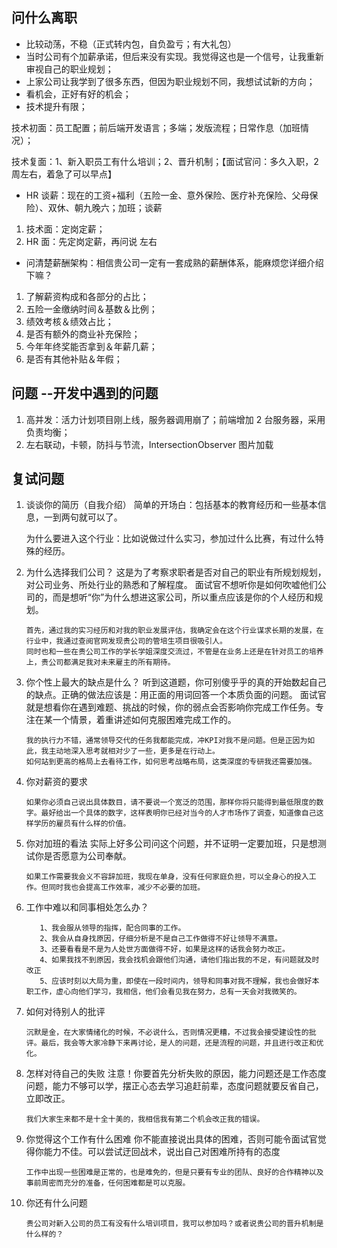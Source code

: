 ## 问什么离职

- 比较动荡，不稳（正式转内包，自负盈亏；有大礼包）
- 当时公司有个加薪承诺，但后来没有实现。我觉得这也是一个信号，让我重新审视自己的职业规划；
- 上家公司让我学到了很多东西，但因为职业规划不同，我想试试新的方向；
- 看机会，正好有好的机会；
- 技术提升有限；

技术初面：员工配置；前后端开发语言；多端；发版流程；日常作息（加班情况）；

技术复面：1、新入职员工有什么培训；2、晋升机制；【面试官问：多久入职，2 周左右，着急了可以早点】

- HR 谈薪：现在的工资+福利（五险一金、意外保险、医疗补充保险、父母保险）、双休、朝九晚六；加班；谈薪

1. 技术面：定岗定薪；
2. HR 面：先定岗定薪，再问说 左右

- 问清楚薪酬架构：相信贵公司一定有一套成熟的薪酬体系，能麻烦您详细介绍下嘛？

1. 了解薪资构成和各部分的占比；
2. 五险一金缴纳时间＆基数＆比例；
3. 绩效考核＆绩效占比；
4. 是否有额外的商业补充保险；
5. 今年年终奖能否拿到＆年薪几薪；
6. 是否有其他补贴＆年假；

## 问题 --开发中遇到的问题

1. 高并发：活力计划项目刚上线，服务器调用崩了；前端增加 2 台服务器，采用负责均衡；
2. 左右联动，卡顿，防抖与节流，IntersectionObserver 图片加载

## 复试问题

1. 谈谈你的简历（自我介绍）
   简单的开场白：包括基本的教育经历和一些基本信息，一到两句就可以了。

   为什么要进入这个行业：比如说做过什么实习，参加过什么比赛，有过什么特殊的经历。

2. 为什么选择我们公司？
   这是为了考察求职者是否对自己的职业有所规划规划，对公司业务、所处行业的熟悉和了解程度。
   面试官不想听你是如何吹嘘他们公司的，而是想听“你”为什么想进这家公司，所以重点应该是你的个人经历和规划。
   ```demo
   首先，通过我的实习经历和对我的职业发展评估，我确定会在这个行业谋求长期的发展，在行业中，我通过查阅官网发现贵公司的管培生项目很吸引人。
   同时也和一些在贵公司工作的学长学姐深度交流过，不管是在业务上还是在针对员工的培养上，贵公司都满足我对未来雇主的所有期待。
   ```
3. 你个性上最大的缺点是什么？
   听到这道题，你可别傻乎乎的真的开始数起自己的缺点。正确的做法应该是：用正面的用词回答一个本质负面的问题。
   面试官就是想看你在遇到难题、挑战的时候，你的弱点会否影响你完成工作任务。专注在某一个情景，着重讲述如何克服困难完成工作的。
   ```demo
   我的执行力不错，通常领导交代的任务我都能完成，冲KPI对我不是问题。但是正因为如此，我主动地深入思考就相对少了一些，更多是在行动上。
   如何站到更高的格局上去看待工作，如何思考战略布局，这类深度的专研我还需要加强。
   ```
4. 你对薪资的要求

   ```demo
   如果你必须自己说出具体数目，请不要说一个宽泛的范围，那样你将只能得到最低限度的数字。最好给出一个具体的数字，这样表明你已经对当今的人才市场作了调查，知道像自己这样学历的雇员有什么样的价值。
   ```

5. 你对加班的看法
   实际上好多公司问这个问题，并不证明一定要加班，只是想测试你是否愿意为公司奉献。
   ```demo
   如果工作需要我会义不容辞加班，我现在单身，没有任何家庭负担，可以全身心的投入工作。但同时我也会提高工作效率，减少不必要的加班。
   ```
6. 工作中难以和同事相处怎么办？

   ```demo
      1、我会服从领导的指挥，配合同事的工作。
      2、我会从自身找原因，仔细分析是不是自己工作做得不好让领导不满意。
      3、还要看看是不是为人处世方面做得不好，如果是这样的话我会努力改正。
      4、如果我找不到原因，我会找机会跟他们沟通，请他们指出我的不足，有问题就及时改正
      5、应该时刻以大局为重，即使在一段时间内，领导和同事对我不理解，我也会做好本职工作，虚心向他们学习，我相信，他们会看见我在努力，总有一天会对我微笑的。
   ```

7. 如何对待别人的批评
   ```demo
   沉默是金，在大家情绪化的时候，不必说什么，否则情况更糟，不过我会接受建设性的批评。最后，我会等大家冷静下来再讨论，是人的问题，还是流程的问题，并且进行改正和优化。
   ```
8. 怎样对待自己的失败
   注意！你要首先分析失败的原因，能力问题还是工作态度问题，能力不够可以学，摆正心态去学习追赶前辈，态度问题就要反省自己，立即改正。
   ```demo
   我们大家生来都不是十全十美的，我相信我有第二个机会改正我的错误。
   ```
9. 你觉得这个工作有什么困难
   你不能直接说出具体的困难，否则可能令面试官觉得你能力不佳。可以尝试迂回战术，说出自己对困难所持有的态度

   ```demo
   工作中出现一些困难是正常的，也是难免的，但是只要有专业的团队、良好的合作精神以及事前周密而充分的准备，任何困难都是可以克服。
   ```

10. 你还有什么问题
    ```demo
    贵公司对新入公司的员工有没有什么培训项目，我可以参加吗？或者说贵公司的晋升机制是什么样的？
    ```
